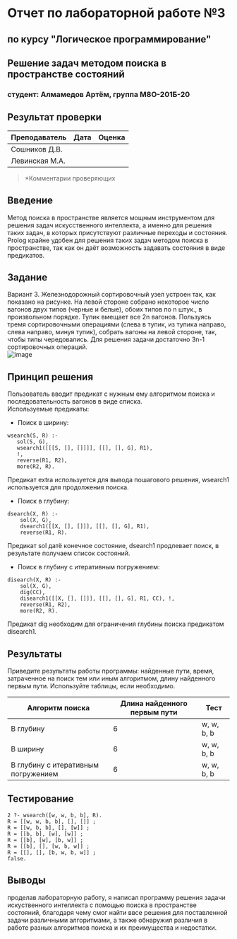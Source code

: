 
# Отчет по лабораторной работе №3

## по курсу "Логическое программирование"

## Решение задач методом поиска в пространстве состояний

### студент: Алмамедов Артём, группа М8О-201Б-20

## Результат проверки

| Преподаватель     | Дата         |  Оценка       |
|-------------------|--------------|---------------|
| Сошников Д.В. |              |               |
| Левинская М.А.|              |               |

> *Комментарии проверяющих

## Введение

Метод поиска в пространстве является мощным инструментом для решения задач искусственного интеллекта, а именно для решения таких задач, в которых присутствуют различные переходы и состояния.  
Prolog крайне удобен для решения таких задач методом поиска в пространстве, так как он даёт возможность задавать состояния в виде предикатов.

## Задание

Вариант 3. Железнодорожный сортировочный узел устроен так, как показано на рисунке. На левой стороне собрано некоторое число вагонов двух типов (черные и белые), обоих типов по n штук., в произвольном порядке. Тупик вмещает все 2n вагонов. Пользуясь тремя сортировочными операциями (слева в тупик, из тупика направо, слева направо, минуя тупик), собрать вагоны на левой стороне, так, чтобы типы чередовались. Для решения задачи достаточно 3n-1 сортировочных операций.  
![image](https://user-images.githubusercontent.com/81183518/145717630-afebe128-0ae0-4b70-a8a1-ac88986755e5.png)


## Принцип решения

Пользователь вводит предикат с нужным ему алгоритмом поиска и последовательность вагонов в виде списка.  
Используемые предикаты:  

* Поиск в ширину:  

```(Prolog)
wsearch(S, R) :-
   sol(S, G),
   wsearch1([[[S, [], []]]], [[], [], G], R1),
   !,
   reverse(R1, R2),
   more(R2, R).
```

Предикат extra используется для вывода пошагового решения, wsearch1 используется для продолжения поиска.

* Поиск в глубину:  

```(Prolog)
dsearch(X, R) :-
    sol(X, G),
    dsearch1([[X, [], []]], [[], [], G], R1),
    reverse(R1, R).
```

Предикат sol датё конечное состояние, dsearch1 продлевает поиск, в результате получаем список состояний.

* Поиск в глубину с итеративным погружением:

```(Prolog)
disearch(X, R) :- 
    sol(X, G),
    dig(CC),
    disearch1([[X, [], []]], [[], [], G], R1, CC), !,
    reverse(R1, R2), 
    more(R2, R).
```

Предикат dig необходим для ограничения глубины поиска предикатом disearch1.

## Результаты

Приведите результаты работы программы: найденные пути, время, затраченное на поиск тем или иным алгоритмом, длину найденного первым пути. Используйте таблицы,
если необходимо.

| Алгоритм поиска |  Длина найденного первым пути  |  Тест  |
|-----------------|--------------------------------|----------------|
| В глубину       |               6                 |     w, w, b, b           |
| В ширину        |                   6             |    w, w, b, b            |
| В глубину с итеративным погружением              |           6                     |       w, w, b, b         |

## Тестирование

```(Prolog)
2 ?- wsearch([w, w, b, b], R).
R = [[w, w, b, b], [], []] ;
R = [[w, b, b], [], [w]] ;
R = [[b, b], [w], [w]] ;
R = [[b], [w], [b, w]] ;
R = [[b], [], [w, b, w]] ;
R = [[], [], [b, w, b, w]] ;
false.
```

## Выводы

проделав лабораторную работу, я написал программу решения задачи искуственного интеллекта с помощью поиска в пространстве состояний, благодаря чему смог найти ввсе решения для поставленной задачи различными алгоритмами, а также обнаружил различия в работе разных алгоритмов поиска и их преимущества и недостатки.
